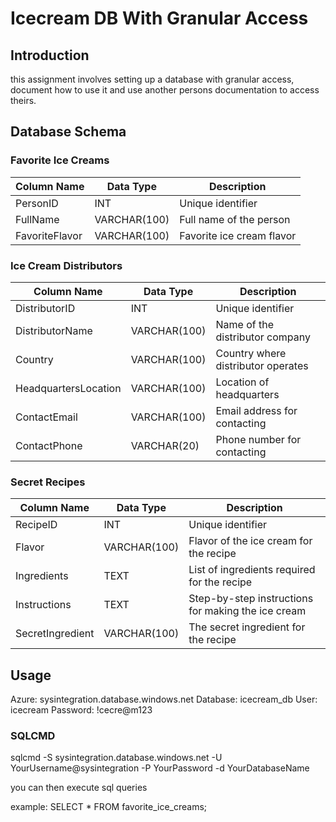 # Icecream DB With Granular Access

## Introduction

this assignment involves setting up a database with granular access, document how to use it and use another persons documentation to access theirs.

## Database Schema

### Favorite Ice Creams

| Column Name   | Data Type    | Description              |
|---------------|--------------|--------------------------|
| PersonID      | INT          | Unique identifier        |
| FullName      | VARCHAR(100) | Full name of the person |
| FavoriteFlavor| VARCHAR(100) | Favorite ice cream flavor|

### Ice Cream Distributors

| Column Name         | Data Type    | Description                       |
|---------------------|--------------|-----------------------------------|
| DistributorID       | INT          | Unique identifier                 |
| DistributorName     | VARCHAR(100) | Name of the distributor company   |
| Country             | VARCHAR(100) | Country where distributor operates|
| HeadquartersLocation| VARCHAR(100) | Location of headquarters          |
| ContactEmail        | VARCHAR(100) | Email address for contacting      |
| ContactPhone        | VARCHAR(20)  | Phone number for contacting       |

### Secret Recipes

| Column Name    | Data Type | Description                               |
|----------------|-----------|-------------------------------------------|
| RecipeID       | INT       | Unique identifier                         |
| Flavor         | VARCHAR(100) | Flavor of the ice cream for the recipe |
| Ingredients    | TEXT      | List of ingredients required for the recipe |
| Instructions   | TEXT      | Step-by-step instructions for making the ice cream |
| SecretIngredient | VARCHAR(100) | The secret ingredient for the recipe |

## Usage

Azure: sysintegration.database.windows.net
Database: icecream_db
User: icecream
Password: !cecre@m123

### SQLCMD

sqlcmd -S sysintegration.database.windows.net -U YourUsername@sysintegration -P YourPassword -d YourDatabaseName

you can then execute sql queries

example:
    SELECT * FROM favorite_ice_creams;

